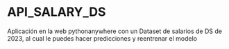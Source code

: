 # API_SALARY_DS
Aplicación en la web pythonanywhere con un Dataset de salarios de DS de 2023, al cual le puedes hacer predicciones y reentrenar el modelo
